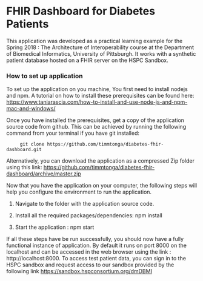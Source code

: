# FHIR Dashboard for Diabetes Patients

This application was developed as a practical learning example for the Spring 2018 : The Architecture of Interoperability course at the Department of Biomedical Informatics, University of Pittsburgh. It works with a synthetic patient database hosted on a FHIR server on the HSPC Sandbox.

###   How to set up application

  To set up the application on you machine, You first need to install nodejs and npm. A tutorial on how to install these prerequisites can be found here: https://www.taniarascia.com/how-to-install-and-use-node-js-and-npm-mac-and-windows/

  Once you have installed the prerequisites, get a copy of the application source code from github. This can be achieved by running the following command from your terminal if you have git installed:

         git clone https://github.com/timmtonga/diabetes-fhir-dashboard.git

  Alternatively, you can download the application as a compressed Zip folder using this link:  https://github.com/timmtonga/diabetes-fhir-dashboard/archive/master.zip

  Now that you have the application on your computer, the following steps will help you configure the environment to run the application.

  1. Navigate to the folder with the application source code.

  2. Install all the required packages/dependencies: npm install

  3. Start the application : npm start

If all these steps have be run successfully, you should now have a fully functional instance of application. By default it runs on port 8000 on the localhost and can be accessed in the web browser using the link : http://localhost:8000. To access test patient data, you can sign in to the HSPC sandbox and request access to our sandbox provided by the following link https://sandbox.hspconsortium.org/dmDBMI

